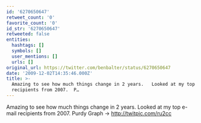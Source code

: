 ```yaml
---
id: '6270650647'
retweet_count: '0'
favorite_count: '0'
id_str: '6270650647'
retweeted: false
entities:
  hashtags: []
  symbols: []
  user_mentions: []
  urls: []
original_url: https://twitter.com/benbalter/status/6270650647
date: '2009-12-02T14:35:46.000Z'
title: >-
  Amazing to see how much things change in 2 years.   Looked at my top e-mail
  recipients from 2007.  P…
---
```


Amazing to see how much things change in 2 years.   Looked at my top e-mail recipients from 2007.  Purdy Graph -&gt; http://twitpic.com/ru2cc